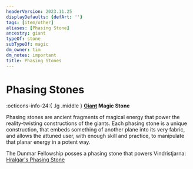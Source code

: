 ```yaml
---
headerVersion: 2023.11.25
displayDefaults: {defArt: ''}
tags: [item/other]
aliases: [Phasing Stone]
ancestry: giant
typeOf: stone
subTypeOf: magic
dm_owner: tim
dm_notes: important
title: Phasing Stones
---
```

# Phasing Stones
:octicons-info-24:{ .lg .middle } **[Giant](<../../species/unusual-species/giants.md>) Magic Stone**  

Phasing stones are ancient fragments of magical energy that power the reality-twisting constructions of the giants. Each phasing stone is a unique construction, that embeds something of another plane into its very fabric, and allows the attuned user, with enough skill and practice, to manipulate that planar energy in a potent way. 


The Dunmar Fellowship posses a phasing stone that powers Vindristjarna: [Hralgar's Phasing Stone](<../../campaigns/dunmari-frontier-campaign/treasure/hralgar-s-phasing-stone.md>)
